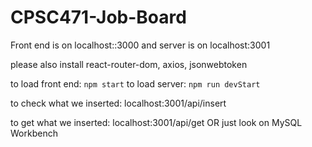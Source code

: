 # CPSC471-Job-Board
Front end is on localhost::3000 and server is on localhost:3001

please also install react-router-dom, axios, jsonwebtoken

to load front end: ```npm start```
to load server: ```npm run devStart```

to check what we inserted: localhost:3001/api/insert

to get what we inserted: localhost:3001/api/get OR just look on MySQL Workbench
